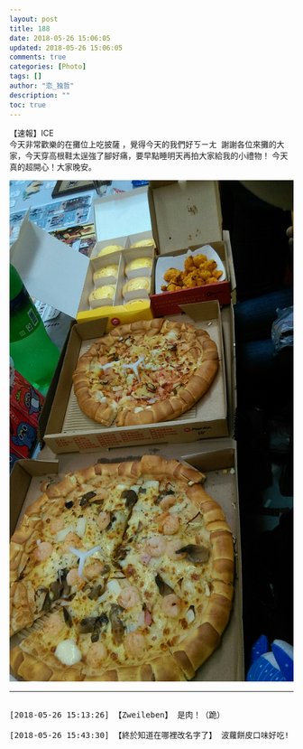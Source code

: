 ```yaml
---
layout: post
title: 188
date: 2018-05-26 15:06:05
updated: 2018-05-26 15:06:05
comments: true
categories: [Photo]
tags: []
author: "恋_独哲"
description: ""
toc: true
---
```


<p dir="ltr"  >【速報】ICE<br />今天非常歡樂的在攤位上吃披薩 ，覺得今天的我們好ㄎㄧㄤ&nbsp; 謝謝各位來攤的大家，今天穿高根鞋太逞強了腳好痛，要早點睡明天再拍大家給我的小禮物！ 今天真的超開心！大家晚安。</p>

![](https://raw.githubusercontent.com/alicewish/maple50821/master/img_YW5MWVN1NEpoZFg4bHFONThwM1FUOUh5TkgrUWJoK2RzYUFJZVZBb1l1MmQxL0djS2VIOVhnPT0.jpg)

---

<pre>

[2018-05-26 15:13:26] 【Zweileben】 是肉！（跪）

[2018-05-26 15:43:30] 【終於知道在哪裡改名字了】 波蘿餅皮口味好吃!

</pre>